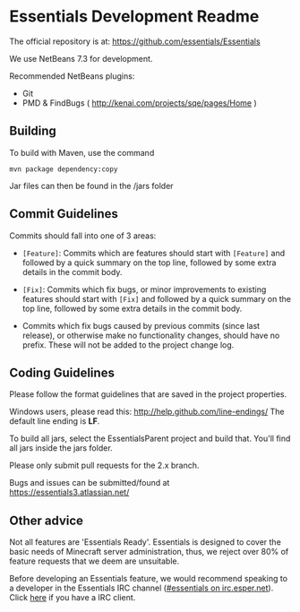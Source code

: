 Essentials Development Readme
=============================

The official repository is at:
https://github.com/essentials/Essentials

We use NetBeans 7.3 for development.

Recommended NetBeans plugins:

* Git
* PMD & FindBugs ( http://kenai.com/projects/sqe/pages/Home )


Building
--------
To build with Maven, use the command
```
mvn package dependency:copy
```

Jar files can then be found in the /jars folder


Commit Guidelines
-----------------

Commits should fall into one of 3 areas:

- `[Feature]`: Commits which are features should start with `[Feature]` and followed by a quick summary on the top line, followed by some extra details in the commit body.

- `[Fix]`: Commits which fix bugs, or minor improvements to existing features should start with `[Fix]` and followed by a quick summary on the top line, followed by some extra details in the commit body.

- Commits which fix bugs caused by previous commits (since last release), or otherwise make no functionality changes, should have no prefix.  These will not be added to the project change log.


Coding Guidelines
-----------------

Please follow the format guidelines that are saved in the project properties.

Windows users, please read this: http://help.github.com/line-endings/
The default line ending is **LF**.

To build all jars, select the EssentialsParent project and build that. You'll find all jars inside the jars folder.

Please only submit pull requests for the 2.x branch.

Bugs and issues can be submitted/found at https://essentials3.atlassian.net/


Other advice
-----------------

Not all features are 'Essentials Ready'.  Essentials is designed to cover the basic needs of Minecraft server administration, thus, we reject over 80% of feature requests that we deem are unsuitable.

Before developing an Essentials feature, we would recommend speaking to a developer in the Essentials IRC channel ([#essentials on irc.esper.net](http://tiny.cc/EssentialsChat)). Click [here](irc://irc.esper.net/#essentials) if you have a IRC client.
